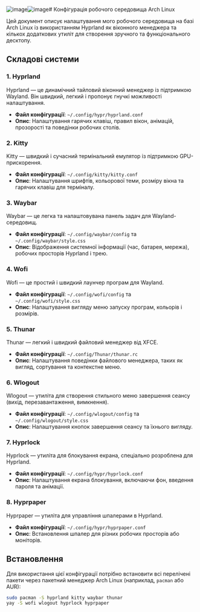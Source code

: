 ![image](https://github.com/user-attachments/assets/e1f4003a-c8eb-4943-b422-ca83bb79509b)![image](https://github.com/user-attachments/assets/65942e1c-1926-4ce6-88a6-950950335512)# Конфігурація робочого середовища Arch Linux

Цей документ описує налаштування мого робочого середовища на базі Arch Linux із використанням Hyprland як віконного менеджера та кількох додаткових утиліт для створення зручного та функціонального десктопу.

## Складові системи

### 1. Hyprland
Hyprland — це динамічний тайловий віконний менеджер із підтримкою Wayland. Він швидкий, легкий і пропонує гнучкі можливості налаштування.

- **Файл конфігурації**: `~/.config/hypr/hyprland.conf`
- **Опис**: Налаштування гарячих клавіш, правил вікон, анімацій, прозорості та поведінки робочих столів.

### 2. Kitty
Kitty — швидкий і сучасний термінальний емулятор із підтримкою GPU-прискорення.

- **Файл конфігурації**: `~/.config/kitty/kitty.conf`
- **Опис**: Налаштування шрифтів, кольорової теми, розміру вікна та гарячих клавіш для терміналу.

### 3. Waybar
Waybar — це легка та налаштовувана панель задач для Wayland-середовищ.

- **Файл конфігурації**: `~/.config/waybar/config` та `~/.config/waybar/style.css`
- **Опис**: Відображення системної інформації (час, батарея, мережа), робочих просторів Hyprland і трею.

### 4. Wofi
Wofi — це простий і швидкий лаунчер програм для Wayland.

- **Файл конфігурації**: `~/.config/wofi/config` та `~/.config/wofi/style.css`
- **Опис**: Налаштування вигляду меню запуску програм, кольорів і розмірів.

### 5. Thunar
Thunar — легкий і швидкий файловий менеджер від XFCE.

- **Файл конфігурації**: `~/.config/Thunar/thunar.rc`
- **Опис**: Налаштування поведінки файлового менеджера, таких як вигляд, сортування та контекстне меню.

### 6. Wlogout
Wlogout — утиліта для створення стильного меню завершення сеансу (вихід, перезавантаження, вимкнення).

- **Файл конфігурації**: `~/.config/wlogout/config` та `~/.config/wlogout/style.css`
- **Опис**: Налаштування кнопок завершення сеансу та їхнього вигляду.

### 7. Hyprlock
Hyprlock — утиліта для блокування екрана, спеціально розроблена для Hyprland.

- **Файл конфігурації**: `~/.config/hypr/hyprlock.conf`
- **Опис**: Налаштування екрана блокування, включаючи фон, введення пароля та анімації.

### 8. Hyprpaper
Hyprpaper — утиліта для управління шпалерами в Hyprland.

- **Файл конфігурації**: `~/.config/hypr/hyprpaper.conf`
- **Опис**: Встановлення шпалер для різних робочих просторів або моніторів.

## Встановлення
Для використання цієї конфігурації потрібно встановити всі перелічені пакети через пакетний менеджер Arch Linux (наприклад, `pacman` або AUR):

```bash
sudo pacman -S hyprland kitty waybar thunar
yay -S wofi wlogout hyprlock hyprpaper
